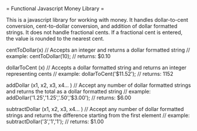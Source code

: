 = Functional Javascript Money Library =

This is a javascript library for working with money.  It handles dollar-to-cent conversion, cent-to-dollar conversion, and addition of dollar formatted strings.  It does not handle fractional cents.  If a fractional cent is entered, the value is rounded to the nearest cent.

centToDollar(x)
// Accepts an integer and returns a dollar formatted string
// example: centToDollar(10);
// returns: $0.10

dollarToCent (x)
// Accepts a dollar formatted string and returns an integer representing cents
// example: dollarToCent('$11.52');
// returns: 1152

addDollar (x1, x2, x3, x4... )
// Accept any number of dollar formatted strings and returns the total as a dollar formatted string
// example: addDollar('1.25','1.25','.50','$3.00');
// returns: $6.00

subtractDollar (x1, x2, x3, x4... )
// Accept any number of dollar formatted strings and returns the difference starting from the first element
// example: subtractDollar('3','1','1');
// returns: $1.00